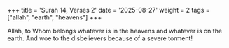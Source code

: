 +++
title = 'Surah 14, Verses 2'
date = '2025-08-27'
weight = 2
tags = ["allah", "earth", "heavens"]
+++

Allah, to Whom belongs whatever is in the heavens and whatever is on the earth. And woe to the disbelievers because of a severe torment!